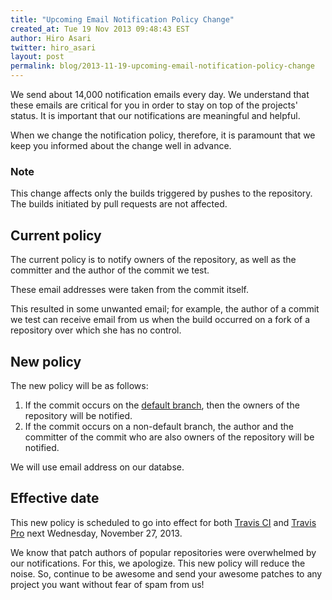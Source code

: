 ```yaml
---
title: "Upcoming Email Notification Policy Change"
created_at: Tue 19 Nov 2013 09:48:43 EST
author: Hiro Asari
twitter: hiro_asari
layout: post
permalink: blog/2013-11-19-upcoming-email-notification-policy-change
---
```


We send about 14,000 notification emails every day.
We understand that these emails are critical for you
in order to stay on top of the projects' status.
It is important that our notifications are meaningful and helpful.

When we change the notification policy, therefore, it is paramount that
we keep you informed about the change well in advance.

### Note
This change affects only the builds triggered by pushes
to the repository.
The builds initiated by pull requests are not affected.

## Current policy
The current policy is to notify owners of the repository, as well as
the committer and the author of the commit we test.

These email addresses were taken from the commit itself.

This resulted in some unwanted email; for example,
the author of a commit we test can receive email from us
when the build occurred on a fork of a repository over which
she has no control.

## New policy
The new policy will be as follows:

1. If the commit occurs on the [default branch](https://help.github.com/articles/setting-the-default-branch),
then the owners of the repository will be notified.
2. If the commit occurs on a non-default branch, the author and the
committer of the commit who are also owners of the repository will be
notified.

We will use email address on our databse.

## Effective date
This new policy is scheduled to go into effect for
both [Travis CI](https://travis-ci.org) and
[Travis Pro](https://travis-ci.com) next Wednesday, November 27, 2013.

We know that patch authors of popular repositories were overwhelmed by
our notifications.
For this, we apologize.
This new policy will reduce the noise.
So, continue to be awesome and send your awesome patches to any project
you want without fear of spam from us!